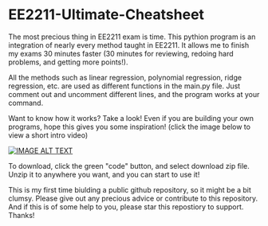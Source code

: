 # EE2211-Ultimate-Cheatsheet
The most precious thing in EE2211 exam is time.
This pythion program is an integration of nearly every method taught in EE2211. It allows me to finish my exams 30 minutes faster (30 minutes for reviewing, redoing hard problems, and getting more points!).


All the methods such as linear regression, polynomial regression, ridge regression, etc. are used as different functions in the main.py file. Just comment out and uncomment different lines, and the program works at your command. 


Want to know how it works? Take a look! Even if you are building your own programs, hope this gives you some inspiration! (click the image below to view a short intro video)


[![IMAGE ALT TEXT](https://github.com/user-attachments/assets/3f1629cb-7caf-4cc5-879d-f979365f596f)](https://www.youtube.com/watch?v=BT-ZGmuWeGU)

To download, click the green "code" button, and select download zip file. Unzip it to anywhere you want, and you can start to use it!

This is my first time biulding a public github repository, so it might be a bit clumsy. Please give out any precious advice or contribute to this repository. And if this is of some help to you, please star this repostiory to support. Thanks!
